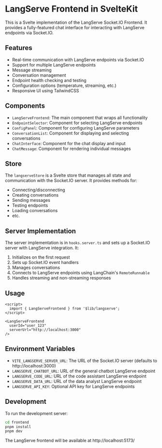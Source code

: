 # LangServe Frontend in SvelteKit

This is a Svelte implementation of the LangServe Socket.IO Frontend. It provides a fully-featured chat interface for interacting with LangServe endpoints via Socket.IO.

## Features

- Real-time communication with LangServe endpoints via Socket.IO
- Support for multiple LangServe endpoints
- Message streaming
- Conversation management
- Endpoint health checking and testing
- Configuration options (temperature, streaming, etc.)
- Responsive UI using TailwindCSS

## Components

- `LangServeFrontend`: The main component that wraps all functionality
- `EndpointSelector`: Component for selecting LangServe endpoints
- `ConfigPanel`: Component for configuring LangServe parameters
- `ConversationList`: Component for displaying and selecting conversations
- `ChatInterface`: Component for the chat display and input
- `ChatMessage`: Component for rendering individual messages

## Store

The `langserveStore` is a Svelte store that manages all state and communication with the Socket.IO server. It provides methods for:

- Connecting/disconnecting
- Creating conversations
- Sending messages
- Testing endpoints
- Loading conversations
- etc.

## Server Implementation

The server implementation is in `hooks.server.ts` and sets up a Socket.IO server with LangServe integration. It:

1. Initializes on the first request
2. Sets up Socket.IO event handlers
3. Manages conversations
4. Connects to LangServe endpoints using LangChain's `RemoteRunnable`
5. Handles streaming and non-streaming responses

## Usage

```svelte
<script>
  import { LangServeFrontend } from '$lib/langserve';
</script>

<LangServeFrontend 
  userId="user_123"
  serverUrl="http://localhost:3000"
/>
```

## Environment Variables

- `VITE_LANGSERVE_SERVER_URL`: The URL of the Socket.IO server (defaults to http://localhost:3000)
- `LANGSERVE_CHATBOT_URL`: URL of the general chatbot LangServe endpoint
- `LANGSERVE_CODE_URL`: URL of the code assistant LangServe endpoint
- `LANGSERVE_DATA_URL`: URL of the data analyst LangServe endpoint
- `LANGSERVE_API_KEY`: Optional API key for LangServe endpoints

## Development

To run the development server:

```bash
cd frontend
pnpm install
pnpm dev
```

The LangServe frontend will be available at http://localhost:5173/